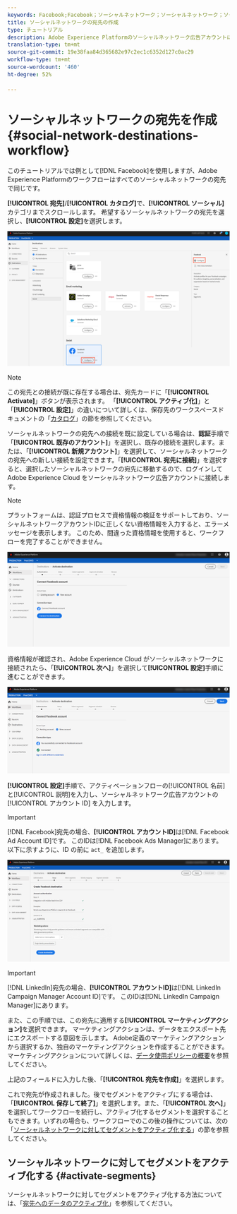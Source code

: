 ```yaml
---
keywords: Facebook;Facebook；ソーシャルネットワーク；ソーシャルネットワーク；ソーシャルネットワーク認証；ソーシャルネットワーク認証
title: ソーシャルネットワークの宛先の作成
type: チュートリアル
description: Adobe Experience Platformのソーシャルネットワーク広告アカウントに接続する方法を説明します。
translation-type: tm+mt
source-git-commit: 19e38faa84d365682e97c2ec1c6352d127c0ac29
workflow-type: tm+mt
source-wordcount: '460'
ht-degree: 52%

---
```



# ソーシャルネットワークの宛先を作成{#social-network-destinations-workflow}

このチュートリアルでは例として[!DNL Facebook]を使用しますが、Adobe Experience Platformのワークフローはすべてのソーシャルネットワークの宛先で同じです。

**[!UICONTROL 宛先]**/**[!UICONTROL カタログ]**&#x200B;で、**[!UICONTROL ソーシャル]**&#x200B;カテゴリまでスクロールします。 希望するソーシャルネットワークの宛先を選択し、**[!UICONTROL 設定]**&#x200B;を選択します。

![ソーシャルネットワークの宛先に接続する](../../assets/catalog/social/workflow/catalog.png)

>[!NOTE]
>
>この宛先との接続が既に存在する場合は、宛先カードに「**[!UICONTROL Activate]**」ボタンが表示されます。 「**[!UICONTROL アクティブ化]**」と「**[!UICONTROL 設定]**」の違いについて詳しくは、保存先のワークスペースドキュメントの「[カタログ](../../ui/destinations-workspace.md#catalog)」の節を参照してください。

ソーシャルネットワークの宛先への接続を既に設定している場合は、**認証**&#x200B;手順で「**[!UICONTROL 既存のアカウント]**」を選択し、既存の接続を選択します。または、「**[!UICONTROL 新規アカウント]**」を選択して、ソーシャルネットワークの宛先への新しい接続を設定できます。「**[!UICONTROL 宛先に接続]**」を選択すると、選択したソーシャルネットワークの宛先に移動するので、ログインして Adobe Experience Cloud をソーシャルネットワーク広告アカウントに接続します。

>[!NOTE]
>
>プラットフォームは、認証プロセスで資格情報の検証をサポートしており、ソーシャルネットワークアカウントIDに正しくない資格情報を入力すると、エラーメッセージを表示します。 このため、間違った資格情報を使用すると、ワークフローを完了することができません。

![ソーシャルネットワークの宛先に接続 - 認証手順](../../assets/catalog/social/workflow/pre-connect.png)

資格情報が確認され、Adobe Experience Cloud がソーシャルネットワークに接続されたら、「**[!UICONTROL 次へ]**」を選択して&#x200B;**[!UICONTROL 設定]**&#x200B;手順に進むことができます。

![資格情報の確認](../../assets/catalog/social/workflow/post-connect.png)

**[!UICONTROL 設定]**&#x200B;手順で、アクティベーションフローの[!UICONTROL 名前]と[!UICONTROL 説明]を入力し、ソーシャルネットワーク広告アカウントの[!UICONTROL アカウント ID] を入力します。

>[!IMPORTANT]
>
> [!DNL Facebook]宛先の場合、**[!UICONTROL アカウントID]**&#x200B;は[!DNL Facebook Ad Account ID]です。 このIDは[!DNL Facebook Ads Manager]にあります。 以下に示すように、ID の前に `act_` を追加します。

![ソーシャルネットワークの宛先に接続 — 設定手順](../../assets/catalog/social/workflow/setup.png)

>[!IMPORTANT]
>
> [!DNL LinkedIn]宛先の場合、**[!UICONTROL アカウントID]**&#x200B;は[!DNL LinkedIn Campaign Manager Account ID]です。 このIDは[!DNL LinkedIn Campaign Manager]にあります。

また、この手順では、この宛先に適用する&#x200B;**[!UICONTROL マーケティングアクション]**&#x200B;を選択できます。 マーケティングアクションは、データをエクスポート先にエクスポートする意図を示します。 Adobe定義のマーケティングアクションから選択するか、独自のマーケティングアクションを作成することができます。 マーケティングアクションについて詳しくは、[データ使用ポリシーの概要](../../../data-governance/policies/overview.md)を参照してください。

上記のフィールドに入力した後、「**[!UICONTROL 宛先を作成]**」を選択します。

これで宛先が作成されました。後でセグメントをアクティブにする場合は、「**[!UICONTROL 保存して終了]**」を選択します。また、「**[!UICONTROL 次へ]**」を選択してワークフローを続行し、アクティブ化するセグメントを選択することもできます。いずれの場合も、ワークフローでのこの後の操作については、次の「[ソーシャルネットワークに対してセグメントをアクティブ化する](#activate-segments)」の節を参照してください。

## ソーシャルネットワークに対してセグメントをアクティブ化する {#activate-segments}

ソーシャルネットワークに対してセグメントをアクティブ化する方法については、「[宛先へのデータのアクティブ化](../../ui/activate-destinations.md)」を参照してください。